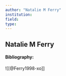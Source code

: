 ```yaml
---
author: "Natalie M Ferry"
institution:
field:
type:
---
```


## Natalie M Ferry
#### Bibliography:

![[@Ferry1998-xo]]